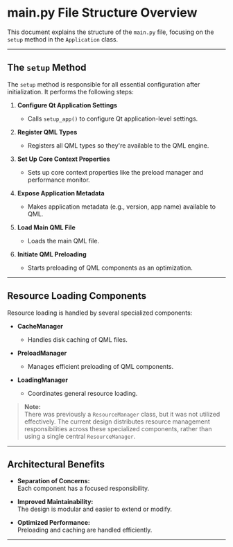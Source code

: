 # main.py File Structure Overview

This document explains the structure of the `main.py` file, focusing on the `setup` method in the `Application` class.

---

## The `setup` Method

The `setup` method is responsible for all essential configuration after initialization. It performs the following steps:

1. **Configure Qt Application Settings**
   - Calls `setup_app()` to configure Qt application-level settings.

2. **Register QML Types**
   - Registers all QML types so they're available to the QML engine.

3. **Set Up Core Context Properties**
   - Sets up core context properties like the preload manager and performance monitor.

4. **Expose Application Metadata**
   - Makes application metadata (e.g., version, app name) available to QML.

5. **Load Main QML File**
   - Loads the main QML file.

6. **Initiate QML Preloading**
   - Starts preloading of QML components as an optimization.

---

## Resource Loading Components

Resource loading is handled by several specialized components:

- **CacheManager**
  - Handles disk caching of QML files.

- **PreloadManager**
  - Manages efficient preloading of QML components.

- **LoadingManager**
  - Coordinates general resource loading.

> **Note:**  
> There was previously a `ResourceManager` class, but it was not utilized effectively. The current design distributes resource management responsibilities across these specialized components, rather than using a single central `ResourceManager`.

---

## Architectural Benefits

- **Separation of Concerns:**  
  Each component has a focused responsibility.

- **Improved Maintainability:**  
  The design is modular and easier to extend or modify.

- **Optimized Performance:**  
  Preloading and caching are handled efficiently.

---